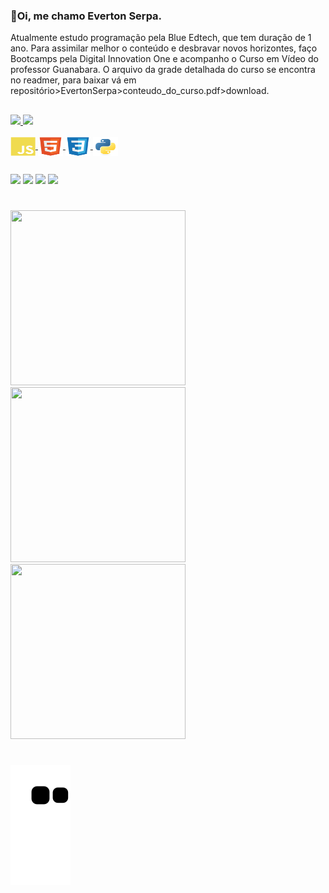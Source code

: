 ### 👋Oi, me chamo Everton Serpa. 
Atualmente estudo programação pela Blue Edtech, que tem duração de 1 ano. Para assimilar melhor o conteúdo e desbravar novos horizontes, 
faço Bootcamps pela Digital Innovation One e acompanho o Curso em Vídeo do professor Guanabara. O arquivo da grade detalhada do curso se encontra no readmer, para baixar vá em repositório>EvertonSerpa>conteudo_do_curso.pdf>download.


##
<div aling="">
 
  <a href="https://github.com/EvertonSerpa">
  <img height="180em" img src="https://github-readme-stats.vercel.app/api?username=EvertonSerpa&show_icons=true&theme=github_dark&include_all_commits=true&count_private=true"/>   
  <img height="180em" img align="" src="https://github-readme-stats.vercel.app/api/top-langs/?username=EvertonSerpa&layout=compact&langs_count=7&theme=github_dark"/> 

</div>

<div style="display: inline_block"><br>
  <img align="center" alt="EvertonSerpa-Js" height="30" width="40" src="https://raw.githubusercontent.com/devicons/devicon/master/icons/javascript/javascript-plain.svg">
  <img align="center" alt="EvertonSerpa-HTML" height="30" width="40" src="https://raw.githubusercontent.com/devicons/devicon/master/icons/html5/html5-original.svg">
  <img align="center" alt="EvertonSerpa-CSS" height="30" width="40" src="https://raw.githubusercontent.com/devicons/devicon/master/icons/css3/css3-original.svg">
  <img align="center" alt="EvertonSerpa-Python" height="30" width="40" src="https://raw.githubusercontent.com/devicons/devicon/master/icons/python/python-original.svg">
</div>

##

<div> 
 <a href="" target="_blank"><img src="https://img.shields.io/badge/-Instagram-%23E4405F?style=for-the-badge&logo=instagram&logoColor=white" target="_blank"></a>
 <a href="" target="_blank"><img src="https://img.shields.io/badge/Discord-7289DA?style=for-the-badge&logo=discord&logoColor=white" target="_blank"></a> 
 <a href = "mailto:evertonnascimento.serpa@gmail.com"><img src="https://img.shields.io/badge/-Gmail-%23333?style=for-the-badge&logo=gmail&logoColor=white" target="_blank"></a>
 <a href="" target="_blank"><img src="https://img.shields.io/badge/-LinkedIn-%230077B5?style=for-the-badge&logo=linkedin&logoColor=white" target="_blank"></a>
 
</div>
 
#
 
<div> 

<img width="280px" height="280px" src="https://media.giphy.com/media/f9XgHHnPnDjOF1hWpl/giphy.gif">
<img width="280px" height="280px" src="https://media.giphy.com/media/CcwLAV11cALh3OuEJ5/giphy.gif">
<img width="280px" height="280px" src="https://media.giphy.com/media/LmNwrBhejkK9EFP504/giphy.gif">

</div>
 
#
![Snake animation](https://github.com/rafaballerini/rafaballerini/blob/output/github-contribution-grid-snake.svg)
 
 
